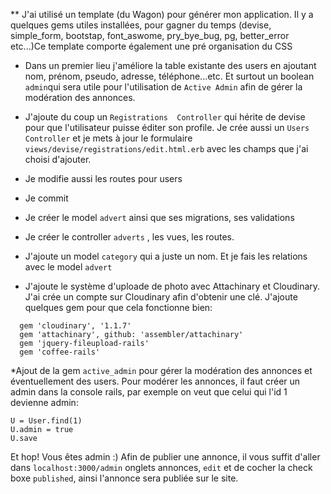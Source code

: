 ** J'ai utilisé un template (du Wagon) pour générer mon application. Il y a quelques gems utiles installées, pour gagner du temps (devise, simple_form, bootstap, font_aswome, pry_bye_bug, pg, better_error etc...)Ce template comporte également une pré organisation du CSS

* Dans un premier lieu j'améliore la table existante des users en ajoutant nom, prénom, pseudo, adresse, téléphone...etc. Et surtout un boolean `admin`qui sera utile pour l'utilisation de `Active Admin` afin de gérer la modération des annonces.
* J'ajoute du coup un `Registrations  Controller` qui hérite de devise pour que l'utilisateur puisse éditer son profile. Je crée aussi un `Users Controller` et je mets à jour le formulaire `views/devise/registrations/edit.html.erb` avec les champs que j'ai choisi d'ajouter.
* Je modifie aussi les routes pour users

* Je commit

* Je créer le model `advert` ainsi que ses migrations, ses validations

* Je créer le controller `adverts` , les vues, les routes. 

* J'ajoute un model `category` qui a juste un nom. Et je fais les relations avec le model `advert`

* J'ajoute le système d'uploade de photo avec Attachinary et Cloudinary. J'ai crée un compte sur Cloudinary afin d'obtenir une clé. J'ajoute quelques gem pour que cela fonctionne bien:
```
  gem 'cloudinary', '1.1.7'
  gem 'attachinary', github: 'assembler/attachinary'
  gem 'jquery-fileupload-rails'
  gem 'coffee-rails'
```

*Ajout de la gem `active_admin` pour gérer la modération des annonces et éventuellement des users. Pour modérer les annonces, il faut créer un admin dans la console rails, par exemple on veut que celui qui l'id 1 devienne admin:
```console
U = User.find(1)
U.admin = true
U.save
```
Et hop! Vous êtes admin :)
Afin de publier une annonce, il vous suffit d'aller dans `localhost:3000/admin` onglets annonces, `edit` et de cocher la check boxe `published`, ainsi l'annonce sera publiée sur le site.


